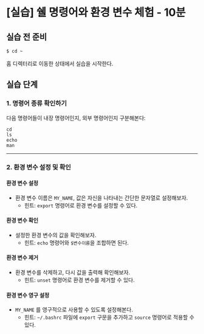 # [실습] 쉘 명령어와 환경 변수 체험 - 10분

## 실습 전 준비

```bash
$ cd ~
```

홈 디렉터리로 이동한 상태에서 실습을 시작한다.


## 실습 단계


### 1. 명령어 종류 확인하기

다음 명령어들이 내장 명령어인지, 외부 명령어인지 구분해본다:

```
cd
ls
echo
man
```

---

### 2. 환경 변수 설정 및 확인

#### 환경 변수 설정

- 환경 변수 이름은 `MY_NAME`, 값은 자신을 나타내는 간단한 문자열로 설정해보자.
    - 힌트: `export` 명령어로 환경 변수를 설정할 수 있다.


#### 환경 변수 확인

- 설정한 환경 변수의 값을 확인해보자.
    - 힌트: `echo` 명령어와 `$변수이름`을 조합하면 된다.


#### 환경 변수 제거

- 환경 변수를 삭제하고, 다시 값을 출력해 확인해보자.
    - 힌트: `unset` 명령어로 환경 변수를 제거할 수 있다.


#### 환경 변수 영구 설정

- `MY_NAME` 를 영구적으로 사용할 수 있도록 설정해본다.
    - 힌트: `~/.bashrc` 파일에 `export` 구문을 추가하고 `source` 명령어로 적용할 수 있다.